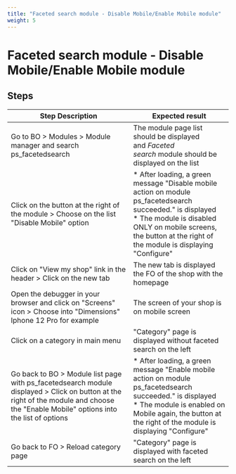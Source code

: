```yaml
---
title: "Faceted search module - Disable Mobile/Enable Mobile module"
weight: 5
---
```


# Faceted search module - Disable Mobile/Enable Mobile module
## Steps
| Step Description | Expected result |
| ----- | ----- |
| Go to BO > Modules > Module manager and search ps_facetedsearch | The module page list should be displayed and *Faceted search* module should be displayed on the list |
| Click on the button at the right of the module > Choose on the list "Disable Mobile" option | * After loading, a green message "Disable mobile action on module ps_facetedsearch succeeded." is displayed<br> * The module is disabled ONLY on mobile screens, the button at the right of the module is displaying "Configure" |
| Click on "View my shop" link in the header > Click on the new tab | The new tab is displayed the FO of the shop with the homepage |
| Open the debugger in your browser and click on "Screens" icon > Choose into "Dimensions" Iphone 12 Pro for example | The screen of your shop is on mobile screen |
| Click on a category in main menu | "Category" page is displayed without faceted search on the left |
| Go back to BO > Module list page with ps_facetedsearch module displayed > Click on button at the right of the module and choose the "Enable Mobile" options into the list of options | * After loading, a green message "Enable mobile action on module ps_facetedsearch succeeded." is displayed<br> * The module is enabled on Mobile again, the button at the right of the module is displaying "Configure" |
| Go back to FO > Reload category page | "Category" page is displayed with faceted search on the left |

